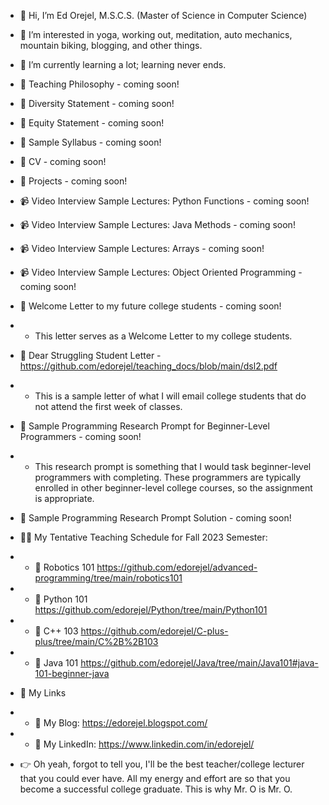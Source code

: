 - 👋 Hi, I’m Ed Orejel, M.S.C.S. (Master of Science in Computer Science)
- 👀 I’m interested in yoga, working out, meditation, auto mechanics, mountain biking, blogging, and other things.
- 🌱 I’m currently learning a lot; learning never ends.

- :pencil: Teaching Philosophy - coming soon!
- :pencil: Diversity Statement - coming soon!
- :pencil: Equity Statement - coming soon!
- :pencil: Sample Syllabus - coming soon!
- :pencil: CV - coming soon!
- :pencil: Projects - coming soon!
- :video_camera: Video Interview Sample Lectures: Python Functions - coming soon!
- :video_camera: Video Interview Sample Lectures: Java Methods - coming soon!
- :video_camera: Video Interview Sample Lectures: Arrays - coming soon!
- :video_camera: Video Interview Sample Lectures: Object Oriented Programming - coming soon!
- :pencil: Welcome Letter to my future college students - coming soon!
- - This letter serves as a Welcome Letter to my college students.
- :pencil: Dear Struggling Student Letter - https://github.com/edorejel/teaching_docs/blob/main/dsl2.pdf
- - This is a sample letter of what I will email college students that do not attend the first week of classes.
- :pencil: Sample Programming Research Prompt for Beginner-Level Programmers - coming soon!
-  - This research prompt is something that I would task beginner-level programmers with completing. These programmers are typically enrolled in other beginner-level college courses, so the assignment is appropriate. 
-  :pencil: Sample Programming Research Prompt Solution - coming soon! 


- :man_teacher: My Tentative Teaching Schedule for Fall 2023 Semester:
- - :file_folder: Robotics 101 https://github.com/edorejel/advanced-programming/tree/main/robotics101
- - :file_folder: Python 101 https://github.com/edorejel/Python/tree/main/Python101
- - :file_folder: C++ 103 https://github.com/edorejel/C-plus-plus/tree/main/C%2B%2B103
- - :file_folder: Java 101 https://github.com/edorejel/Java/tree/main/Java101#java-101-beginner-java

- :link: My Links
- - :pencil: My Blog: https://edorejel.blogspot.com/
- - :dart: My LinkedIn: https://www.linkedin.com/in/edorejel/
- :point_right: Oh yeah, forgot to tell you, I'll be the best teacher/college lecturer that you could ever have. All my energy and effort are so that you become a successful college graduate. This is why Mr. O is Mr. O.



<!---
edorejel/edorejel is a ✨ special ✨ repository because its `README.md` (this file) appears on your GitHub profile.
You can click the Preview link to take a look at your changes.
--->
